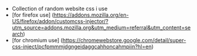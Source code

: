- Collection of random website css i use
- [for firefox use] (https://addons.mozilla.org/en-US/firefox/addon/customcss-injector/?utm_source=addons.mozilla.org&utm_medium=referral&utm_content=search)
- [for chromium use] (https://chromewebstore.google.com/detail/super-css-inject/pcfpmmmjdgngeidaggcahhoncahmpiin?hl=en)
